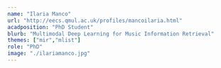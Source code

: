 ```yaml
---
name: "Ilaria Manco"
url: "http://eecs.qmul.ac.uk/profiles/mancoilaria.html"
acadposition: "PhD Student"
blurb: "Multimodal Deep Learning for Music Information Retrieval"
themes: ["mir","mlist"]
role: "PhD"
image: "./ilariamanco.jpg"
---
```

